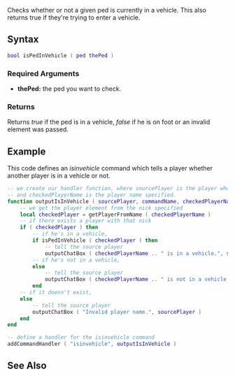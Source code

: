 Checks whether or not a given ped is currently in a vehicle. This also returns true if they're trying to enter a vehicle.

Syntax
------

``` lua
bool isPedInVehicle ( ped thePed )
```

### Required Arguments

-   **thePed:** the ped you want to check.

### Returns

Returns *true* if the ped is in a vehicle, *false* if he is on foot or an invalid element was passed.

Example
-------

This code defines an *isinvehicle* command which tells a player whether another player is in a vehicle or not.

``` lua
-- we create our handler function, where sourcePlayer is the player who sent the command,
-- and checkedPlayerName is the player name specified.
function outputIsInVehicle ( sourcePlayer, commandName, checkedPlayerName )
    -- we get the player element from the nick specified
    local checkedPlayer = getPlayerFromName ( checkedPlayerName )
    -- if there exists a player with that nick
    if ( checkedPlayer ) then
        -- if he's in a vehicle,
        if isPedInVehicle ( checkedPlayer ) then
            -- tell the source player
            outputChatBox ( checkedPlayerName .. " is in a vehicle.", sourcePlayer )
        -- if he's not in a vehicle,
        else
            -- tell the source player
            outputChatBox ( checkedPlayerName .. " is not in a vehicle.", sourcePlayer )
        end
    -- if it doesn't exist,
    else
        -- tell the source player
        outputChatBox ( "Invalid player name.", sourcePlayer )
    end
end

-- define a handler for the isinvehicle command
addCommandHandler ( "isinvehicle", outputIsInVehicle )
```

See Also
--------

